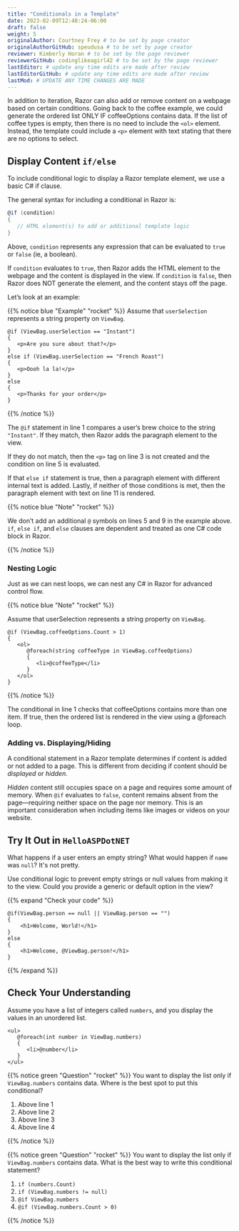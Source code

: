 ```yaml
---
title: "Conditionals in a Template"
date: 2023-02-09T12:48:24-06:00
draft: false
weight: 5
originalAuthor: Courtney Frey # to be set by page creator
originalAuthorGitHub: speudusa # to be set by page creator
reviewer: Kimberly Horan # to be set by the page reviewer
reviewerGitHub: codinglikeagirl42 # to be set by the page reviewer
lastEditor: # update any time edits are made after review
lastEditorGitHub: # update any time edits are made after review
lastMod: # UPDATE ANY TIME CHANGES ARE MADE
---
```


In addition to iteration, Razor can also add or remove content on a webpage based on certain conditions. Going back to the coffee example, we could generate the ordered list ONLY IF coffeeOptions contains data. If the list of coffee types is empty, then there is no need to include the `<ol>` element. Instead, the template could include a `<p>` element with text stating that there are no options to select.

## Display Content `if/else`

To include conditional logic to display a Razor template element, we use a basic C# if clause.

The general syntax for including a conditional in Razor is:

```csharp
@if (condition)
{
   // HTML element(s) to add or additional template logic
}
```

Above, `condition` represents any expression that can be evaluated to `true` or `false` (ie, a boolean).

If `condition` evaluates to `true`, then Razor adds the HTML element to the webpage and the content is displayed in the view. If `condition` is `false`, then Razor does NOT generate the element, and the content stays off the page.

Let’s look at an example:

{{% notice blue "Example" "rocket" %}} 
Assume that `userSelection` represents a string property on `ViewBag`.

```csharp{linenos=table,hl_lines=[1, 3, 5, 11],linenostart=1}
@if (ViewBag.userSelection == "Instant")
{
   <p>Are you sure about that?</p>
}
else if (ViewBag.userSelection == "French Roast")
{
   <p>Oooh la la!</p>
}
else
{
   <p>Thanks for your order</p>
}
```
{{% /notice %}}

The `@if` statement in line 1 compares a user’s brew choice to the string `"Instant"`. If they match, then Razor adds the paragraph element to the view. 

If they do not match, then the `<p>` tag on line 3 is not created and the condition on line 5 is evaluated. 

If that `else if` statement is true, then a paragraph element with different internal text is added. Lastly, if neither of those conditions is met, then the paragraph element with text on line 11 is rendered.

{{% notice blue "Note" "rocket" %}} 

We don’t add an additional `@` symbols on lines 5 and 9 in the example above. `if`, `else if`, and `else` clauses are dependent and treated as one C# code block in Razor.
 
{{% /notice %}}

### Nesting Logic

Just as we can nest loops, we can nest any C# in Razor for advanced control flow.

{{% notice blue "Note" "rocket" %}}

Assume that userSelection represents a string property on `ViewBag`.

``` csharp{linenos=table, hl_lines=[],linenostart=1}
@if (ViewBag.coffeeOptions.Count > 1)
{
   <ol>
      @foreach(string coffeeType in ViewBag.coffeeOptions)
      {
         <li>@coffeeType</li>
      }
   </ol>
}
```
{{% /notice %}}

The conditional in line 1 checks that coffeeOptions contains more than one item. If true, then the ordered list is rendered in the view using a @foreach loop.

### Adding vs. Displaying/Hiding

A conditional statement in a Razor template determines if content is added or not added to a page. This is different from deciding if content should be _displayed_ or _hidden_.

_Hidden_ content still occupies space on a page and requires some amount of memory. When `@if` evaluates to `false`, content remains absent from the page—requiring neither space on the page nor memory. This is an important consideration when including items like images or videos on your website.

## Try It Out in `HelloASPDotNET`

What happens if a user enters an empty string?  What would happen if `name` was `null`?  It's not pretty.

Use conditional logic to prevent empty strings or null values from making it to the view.  Could you provide a generic or default option in the view?

  {{% expand "Check your code" %}}
  ```csharp{linenos=table,linenostart=8}
  @if(ViewBag.person == null || ViewBag.person == "")
  {
      <h1>Welcome, World!</h1>
  }
  else
  {
      <h1>Welcome, @ViewBag.person!</h1>
  }
  ```
  {{% /expand %}}

## Check Your Understanding

Assume you have a list of integers called `numbers`, and you display the values in an unordered list.

```csharp{linenos=table,hl_lines=[],linenostart=1}
<ul>
   @foreach(int number in ViewBag.numbers)
   {
      <li>@number</li>
   }
</ul>
```

{{% notice green "Question" "rocket" %}}
You want to display the list only if `ViewBag.numbers` contains data. Where is the best spot to put this conditional?

1. Above line 1
1. Above line 2
1. Above line 3
1. Above line 4

<!-- Answer =  Above line 1 -->
{{% /notice %}}

{{% notice green "Question" "rocket" %}}
You want to display the list only if `ViewBag.numbers` contains data. What is the best way to write this conditional statement?

1. `if (numbers.Count)`
1. `if (ViewBag.numbers != null)`
1. `@if ViewBag.numbers`
1. `@if (ViewBag.numbers.Count > 0)`

<!-- ans: @if (ViewBag.numbers.Count > 0) {} -->
{{% /notice %}}